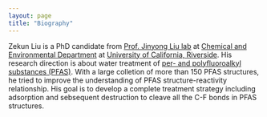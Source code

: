 ```yaml
---
layout: page
title: "Biography"
---
```


Zekun Liu is a PhD candidate from [Prof. Jinyong Liu lab](https://chem-environ.weebly.com/people.html) at [Chemical and Environmental Department](https://www.cee.ucr.edu/) at [University of California, Riverside](https://www.ucr.edu/). His research direction is about water treatment of [per- and polyfluoroalkyl substances (PFAS)](https://cen.acs.org/sections/pfas.html). With a large colletion of more than 150 PFAS structures, he tried to improve the understanding of PFAS structure-reactivity relationship. His goal is to develop a complete treatment strategy including adsorption and sebsequent destruction to cleave all the C-F bonds in PFAS structures.


